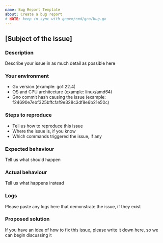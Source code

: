 ```yaml
---
name: Bug Report Template
about: Create a bug report
# NOTE: keep in sync with gnovm/cmd/gno/bug.go
---
```


## [Subject of the issue]

### Description

Describe your issue in as much detail as possible here

### Your environment

* Go version (example: go1.22.4)
* OS and CPU architecture (example: linux/amd64)
* Gno commit hash causing the issue (example: f24690e7ebf325bffcfaf9e328c3df8e6b21e50c)

### Steps to reproduce

* Tell us how to reproduce this issue <br />
* Where the issue is, if you know <br />
* Which commands triggered the issue, if any

### Expected behaviour

Tell us what should happen

### Actual behaviour

Tell us what happens instead

### Logs

Please paste any logs here that demonstrate the issue, if they exist

### Proposed solution

If you have an idea of how to fix this issue, please write it down here, so we can begin discussing it